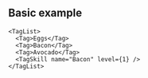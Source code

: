 ## Basic example

```
<TagList>
  <Tag>Eggs</Tag>
  <Tag>Bacon</Tag>
  <Tag>Avocado</Tag>
  <TagSkill name="Bacon" level={1} />
</TagList>
```

